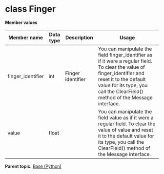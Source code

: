 # class Finger

 **Member values** 

|Member name|Data type|Description|Usage|
|-----------|---------|-----------|-----|
|finger\_identifier|int|Finger identifier|You can manipulate the field finger\_identifier as if it were a regular field. To clear the value of finger\_identifier and reset it to the default value for its type, you call the ClearField\(\) method of the Message interface.|
|value|float| |You can manipulate the field value as if it were a regular field. To clear the value of value and reset it to the default value for its type, you call the ClearField\(\) method of the Message interface.|

**Parent topic:** [Base \(Python\)](../../summary_pages/Base.md)

